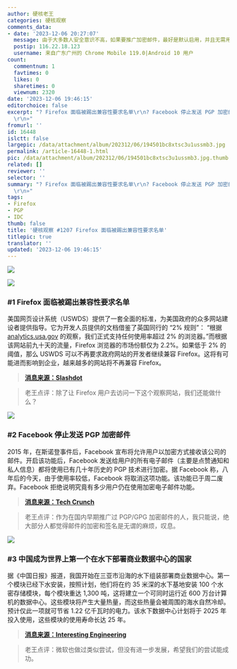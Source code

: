 ```yaml
---
author: 硬核老王
categories: 硬核观察
comments_data:
- date: '2023-12-06 20:27:07'
  message: 由于大多数人安全意识不高，如果要推广加密邮件，最好是默认启用，并且无需用户额外操作。好像ProtonMail和其他几个流行的加密邮箱都是这样做的。
  postip: 116.22.18.123
  username: 来自广东广州的 Chrome Mobile 119.0|Android 10 用户
count:
  commentnum: 1
  favtimes: 0
  likes: 0
  sharetimes: 0
  viewnum: 2320
date: '2023-12-06 19:46:15'
editorchoice: false
excerpt: "? Firefox 面临被踢出兼容性要求名单\r\n? Facebook 停止发送 PGP 加密邮件\r\n? 中国成为世界上第一个在水下部署商业数据中心的国家\r\n»
  \r\n»"
fromurl: ''
id: 16448
islctt: false
largepic: /data/attachment/album/202312/06/194501bc8xtsc3u1ussmb3.jpg
permalink: /article-16448-1.html
pic: /data/attachment/album/202312/06/194501bc8xtsc3u1ussmb3.jpg.thumb.jpg
related: []
reviewer: ''
selector: ''
summary: "? Firefox 面临被踢出兼容性要求名单\r\n? Facebook 停止发送 PGP 加密邮件\r\n? 中国成为世界上第一个在水下部署商业数据中心的国家\r\n»
  \r\n»"
tags:
- Firefox
- PGP
- IDC
thumb: false
title: '硬核观察 #1207 Firefox 面临被踢出兼容性要求名单'
titlepic: true
translator: ''
updated: '2023-12-06 19:46:15'
---
```


![](/data/attachment/album/202312/06/194501bc8xtsc3u1ussmb3.jpg)


![](/data/attachment/album/202312/06/194508zwddydwfk34w6q3d.png)


### #1 Firefox 面临被踢出兼容性要求名单


美国网页设计系统（USWDS）提供了一套全面的标准，为美国政府的众多网站建设者提供指导。它为开发人员提供的文档借鉴了英国同行的 “2% 规则”： “根据 [analytics.usa.gov](http://analytics.usa.gov/) 的观察，我们正式支持任何使用率超过 2% 的浏览器。”而根据该网站前九十天的流量，Firefox 浏览器的市场份额仅为 2.2%。如果低于 2% 的阈值，那么 USWDS 可以不再要求政府网站的开发者继续兼容 Firefox。这将有可能进而影响到企业，越来越多的网站将不再兼容 Firefox。



> 
> **[消息来源：Slashdot](https://news.slashdot.org/story/23/12/05/0745251/firefox-on-the-brink)**
> 
> 
> 



> 
> 老王点评：除了让 Firefox 用户去访问一下这个观察网站，我们还能做什么？
> 
> 
> 


![](/data/attachment/album/202312/06/194522ilat6naaat9z99n4.png)


### #2 Facebook 停止发送 PGP 加密邮件


2015 年，在斯诺登事件后，Facebook 宣布将允许用户以加密方式接收该公司的邮件。开启该功能后，Facebook 发送给用户的所有电子邮件（主要是点赞通知和私人信息）都将使用已有几十年历史的 PGP 技术进行加密。据 Facebook 称，八年后的今天，由于使用率较低，Facebook 将取消这项功能。该功能已于周二废弃。Facebook 拒绝说明究竟有多少用户仍在使用加密电子邮件功能。



> 
> **[消息来源：Tech Crunch](https://techcrunch.com/2023/12/05/used-by-only-a-few-nerds-facebook-kills-pgp-encrypted-emails/)**
> 
> 
> 



> 
> 老王点评：作为在国内早期推广过 PGP/GPG 加密邮件的人，我只能说，绝大部分人都觉得邮件的加密和签名是无谓的麻烦，叹息。
> 
> 
> 


![](/data/attachment/album/202312/06/194541fu3n8kwyqnqkngkq.png)


### #3 中国成为世界上第一个在水下部署商业数据中心的国家


据《中国日报》报道，我国开始在三亚市沿海的水下组装部署商业数据中心。第一个模块已经下水安装，按照计划，他们将在约 35 米深的水下基地安装 100 个水密存储模块，每个模块重达 1,300 吨，这将建立一个可同时运行近 600 万台计算机的数据中心。这些模块将产生大量热量，而这些热量会被周围的海水自然冷却。预计仅此一项就可节省 1.22 亿千瓦时的电力。该水下数据中心计划将于 2025 年投入使用，这些模块的使用寿命长达 25 年。



> 
> **[消息来源：Interesting Engineering](https://interestingengineering.com/innovation/worlds-first-underwater-data-center-china)**
> 
> 
> 



> 
> 老王点评：微软也做过类似尝试，但没有进一步发展，希望我们的尝试能成功。
> 
> 
>
